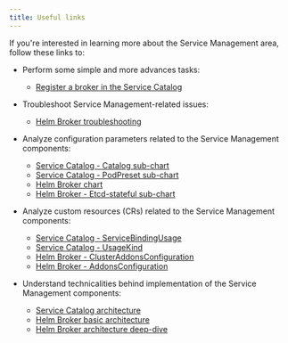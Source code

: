 ```yaml
---
title: Useful links
---
```


If you're interested in learning more about the Service Management area, follow these links to:

- Perform some simple and more advances tasks:
  - [Register a broker in the Service Catalog](../../../03-tutorials/service-management/smgt-01-hb-broker-registration.md)

- Troubleshoot Service Management-related issues:
  - [Helm Broker troubleshooting](../../../04-operation-guides/troubleshooting/smgt-01-hb.md)

- Analyze configuration parameters related to the Service Management components:
  - [Service Catalog - Catalog sub-chart](../../../05-technical-reference/05-configuration-parameters/smgt-01-sc-catalog-subchart.md)
  - [Service Catalog - PodPreset sub-chart](../../../05-technical-reference/05-configuration-parameters/smgt-02-sc-podpreset-subchart.md)
  - [Helm Broker chart](../../../05-technical-reference/05-configuration-parameters/smgt-03-hb-chart.md)
  - [Helm Broker - Etcd-stateful sub-chart](../../../05-technical-reference/05-configuration-parameters/smgt-04-hb-etcd-subchart.md)

- Analyze custom resources (CRs) related to the Service Management components:
  - [Service Catalog - ServiceBindingUsage](../../../05-technical-reference/06-custom-resources/smgt-01-sc-sbu.md)
  - [Service Catalog - UsageKind](../../../05-technical-reference/06-custom-resources/smgt-02-sc-usage-kind.md)
  - [Helm Broker - ClusterAddonsConfiguration](../../../05-technical-reference/06-custom-resources/smgt-03-hb-clusteraddonsconfiguration.md)
  - [Helm Broker - AddonsConfiguration](../../../05-technical-reference/06-custom-resources/smgt-04-hb-addonsconfiguration.md)

- Understand technicalities behind implementation of the Service Management components:
  - [Service Catalog architecture](../../../05-technical-reference/03-architecture/smgt-01-sc.md)
  - [Helm Broker basic architecture](../../../05-technical-reference/03-architecture/smgt-10-hb.md)
  - [Helm Broker architecture deep-dive](../../../05-technical-reference/03-architecture/smgt-11-hb-deep-dive.md)
